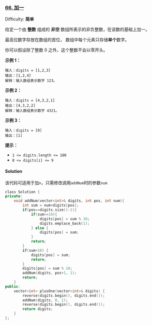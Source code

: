 ### [66\. 加一](https://leetcode-cn.com/problems/plus-one/)

Difficulty: **简单**


给定一个由 **整数** 组成的 **非空** 数组所表示的非负整数，在该数的基础上加一。

最高位数字存放在数组的首位， 数组中每个元素只存储**单个**数字。

你可以假设除了整数 0 之外，这个整数不会以零开头。

**示例 1：**

```
输入：digits = [1,2,3]
输出：[1,2,4]
解释：输入数组表示数字 123。
```

**示例 2：**

```
输入：digits = [4,3,2,1]
输出：[4,3,2,2]
解释：输入数组表示数字 4321。
```

**示例 3：**

```
输入：digits = [0]
输出：[1]
```

**提示：**

*   `1 <= digits.length <= 100`
*   `0 <= digits[i] <= 9`


#### Solution

该代码可适用于加`n`，只需修改调用`addNum`时的参数`num`

```cpp
​class Solution {
private:
    void addNum(vector<int>& digits, int pos, int num){
        int sum = num+digits[pos];
        if(pos==digits.size()-1){
            if(sum>=10){
                digits[pos] = sum % 10;
                digits.emplace_back(1);
            } else {
                digits[pos] = sum;
            }
            return;
        }
        if(sum<10) {
            digits[pos] = sum;
            return;
        }
        digits[pos] = sum % 10;
        addNum(digits, pos+1, 1);
        return;
    }
public:
    vector<int> plusOne(vector<int>& digits) {
        reverse(digits.begin(), digits.end());
        addNum(digits, 0, 1);
        reverse(digits.begin(), digits.end());
        return digits;
    }
};
```
